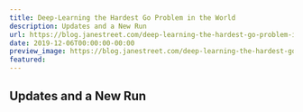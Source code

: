 ```yaml
---
title: Deep-Learning the Hardest Go Problem in the World
description: Updates and a New Run
url: https://blog.janestreet.com/deep-learning-the-hardest-go-problem-in-the-world/
date: 2019-12-06T00:00:00-00:00
preview_image: https://blog.janestreet.com/deep-learning-the-hardest-go-problem-in-the-world/goproblem.png
featured:
---
```


<h2 id="updates-and-a-new-run">Updates and a New Run</h2>
